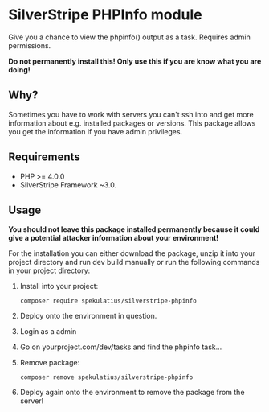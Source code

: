 # SilverStripe PHPInfo module

Give you a chance to view the phpinfo() output as a task. Requires admin permissions.

**Do not permanently install this! Only use this if you are know what you are doing!**

## Why? ##

Sometimes you have to work with servers you can't ssh into and get more information about e.g. installed packages or versions. This package allows you get the information if you have admin privileges.

## Requirements

* PHP >= 4.0.0
* SilverStripe Framework ~3.0.

## Usage

**You should not leave this package installed permanently because it could give a potential attacker information about your environment!**

For the installation you can either download the package, unzip it into your project directory and run dev build manually or run the following commands in your project directory:

1. Install into your project:
   ```
   composer require spekulatius/silverstripe-phpinfo
   ```

2. Deploy onto the environment in question.

3. Login as a admin

4. Go on yourproject.com/dev/tasks and find the phpinfo task...

5. Remove package:
   ```
   composer remove spekulatius/silverstripe-phpinfo
   ```

6. Deploy again onto the environment to remove the package from the server!
